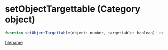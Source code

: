 # setObjectTargettable (Category object)

```js
function setObjectTargettable(object: number, targettable: boolean): number
```

[filename](setObjectTargettable_m.md ':include')